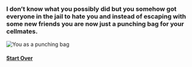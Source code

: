 ### I don’t know what you possibly did but you somehow got everyone in the jail to hate you and instead of escaping with some new friends you are now just a punching bag for your cellmates.
![You as a punching bag](https://cdn.pixabay.com/photo/2016/03/25/07/38/punching-bag-1278345_1280.png)
#### [Start Over](../beginning/beginning.md)